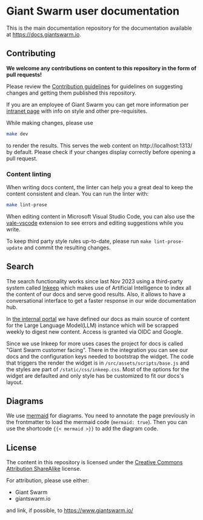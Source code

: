 # Giant Swarm user documentation

This is the main documentation repository for the documentation available at https://docs.giantswarm.io.

## Contributing

**We welcome any contributions on content to this repository in the form of pull requests!**

Please review the [Contribution guidelines](CONTRIBUTING.md) for guidelines on suggesting changes and getting them published this repository.

If you are an employee of Giant Swarm you can get more information per [intranet page](https://intranet.giantswarm.io/docs/product/docs/) with info on style and other pre-requisites.

While making changes, please use

```sh
make dev
```

to render the results. This serves the web content on http://localhost:1313/ by default. Please check if your changes display correctly before opening a pull request.

### Content linting

When writing docs content, the linter can help you a great deal to keep the content consistent and clean. You can run the linter with:

```sh
make lint-prose
```

When editing content in Microsoft Visual Studio Code, you can also use the [vale-vscode](https://marketplace.visualstudio.com/items?itemName=ChrisChinchilla.vale-vscode) extension to see errors and editing suggestions while you write.

To keep third party style rules up-to-date, please run `make lint-prose-update` and commit the resulting changes.

## Search

The search functionality works since last Nov 2023 using a third-party system called [Inkeep](https://inkeep.com/) which makes use of Artificial Intelligence to index all the content of our docs and serve good results. Also, it allows to have a conversational interface to get a faster response in our wide documentation hub.

In [the internal portal](https://portal.inkeep.com/) we have defined our docs as main source of content for the Large Language Model(LLM) instance which will be scrapped weekly to digest new content. Access is granted via OIDC and Google.

Since we use Inkeep for more uses cases the project for docs is called "Giant Swarm customer facing". There in the integration you can see our docs and the configuration keys needed to bootstrap the widget. The code that triggers the render the widget is in `/src/assets/scripts/base.js` and the styles are part of `/static/css/inkeep.css`. Most of the options for the widget are defaulted and only style has be customized to fit our docs's layout.

## Diagrams

We use [mermaid](https://mermaid.js.org/) for diagrams. You need to annotate the page previously in the frontmatter to load the mermaid code (`mermaid: true`). Then you can use the shortcode `{{< mermaid >}}` to add the diagram code.

## License

The content in this repository is licensed under the [Creative Commons Attribution ShareAlike](http://creativecommons.org/licenses/by-sa/4.0/) license.

For attribution, please use either:

- Giant Swarm
- giantswarm.io

and link, if possible, to https://www.giantswarm.io/
